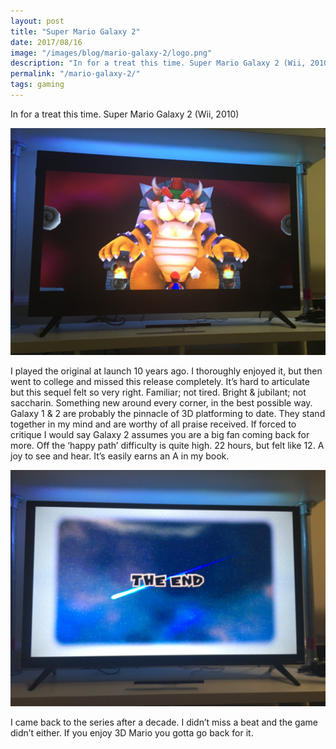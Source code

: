 ```yaml
--- 
layout: post
title: "Super Mario Galaxy 2"
date: 2017/08/16
image: "/images/blog/mario-galaxy-2/logo.png"
description: "In for a treat this time. Super Mario Galaxy 2 (Wii, 2010)"
permalink: "/mario-galaxy-2/"
tags: gaming
---
```


In for a treat this time. Super Mario Galaxy 2 (Wii, 2010)

![A photo of a TV playing the game. Bowser sits atop a stone throne, Mario looks up at him.](/images/blog/mario-galaxy-2/bowser.jpg)

I played the original at launch 10 years ago. I thoroughly enjoyed it, but then went to college and missed this release completely. It’s hard to articulate but this sequel felt so very right. Familiar; not tired. Bright & jubilant; not saccharin. Something new around every corner, in the best possible way. Galaxy 1 & 2 are probably the pinnacle of 3D platforming to date. They stand together in my mind and are worthy of all praise received. If forced to critique I would say Galaxy 2 assumes you are a big fan coming back for more. Off the ‘happy path’ difficulty is quite high. 22 hours, but felt like 12. A joy to see and hear. It’s easily earns an A in my book.

![A photo of a TV showing the end game screen.](/images/blog/mario-galaxy-2/the-end.jpg)


I came back to the series after a decade. I didn’t miss a beat and the game didn’t either. If you enjoy 3D Mario you gotta go back for it.